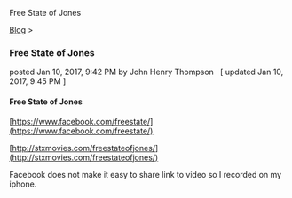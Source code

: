 Free State of Jones 

[Blog](../z-blog-1.html)‎ > ‎

### Free State of Jones

posted Jan 10, 2017, 9:42 PM by John Henry Thompson   \[ updated Jan 10, 2017, 9:45 PM \]

  

#### Free State of Jones

  

  

[https://www.facebook.com/freestate/](https://www.facebook.com/freestate/)

[http://stxmovies.com/freestateofjones/](http://stxmovies.com/freestateofjones/)

  

Facebook does not make it easy to share link to video so I recorded on my iphone.

